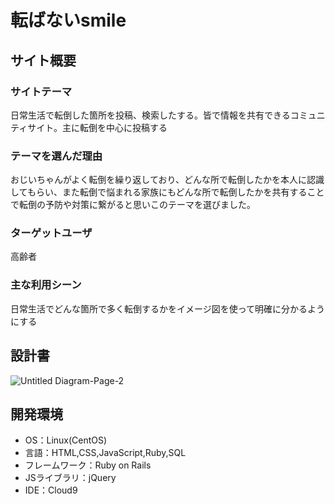 # 転ばないsmile

## サイト概要
### サイトテーマ
日常生活で転倒した箇所を投稿、検索したする。皆で情報を共有できるコミュニティサイト。主に転倒を中心に投稿する


### テーマを選んだ理由
おじいちゃんがよく転倒を繰り返しており、どんな所で転倒したかを本人に認識してもらい、また転倒で悩まれる家族にもどんな所で転倒したかを共有することで転倒の予防や対策に繋がると思いこのテーマを選びました。

### ターゲットユーザ
高齢者

### 主な利用シーン
日常生活でどんな箇所で多く転倒するかをイメージ図を使って明確に分かるようにする

## 設計書
![Untitled Diagram-Page-2](https://user-images.githubusercontent.com/100500134/181268691-3628fafa-0221-42ea-999a-7d57481b012c.jpg)



## 開発環境
- OS：Linux(CentOS)
- 言語：HTML,CSS,JavaScript,Ruby,SQL
- フレームワーク：Ruby on Rails
- JSライブラリ：jQuery
- IDE：Cloud9
